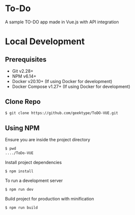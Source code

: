 # To-Do

 A sample TO-DO app made in Vue.js with API integration

# Local Development
## Prerequisites
- Git v2.28+
- NPM v6.14+
- Docker v20.10+ (If using Docker for development)
- Docker Compose v1.27+ (If using Docker for development)

## Clone Repo
``` bash
$ git clone https://github.com/geektype/ToDO-VUE.git
```

## Using NPM
Ensure you are inside the project directory
``` bash
$ pwd
..../ToDo-VUE
```
Install project dependencies
``` bash
$ npm install
```
To run a development server
``` bash
$ npm run dev
```
Build project for production with minification
``` bash
$ npm run build
```
